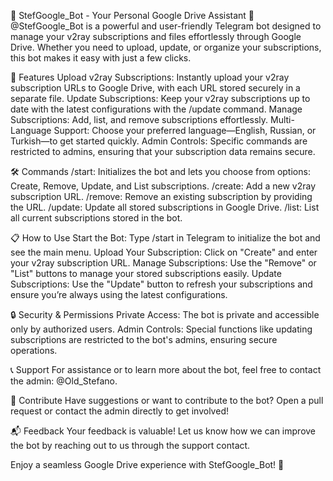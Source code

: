 📁 StefGoogle_Bot - Your Personal Google Drive Assistant 🤖
@StefGoogle_Bot is a powerful and user-friendly Telegram bot designed to manage your v2ray subscriptions and files effortlessly through Google Drive. Whether you need to upload, update, or organize your subscriptions, this bot makes it easy with just a few clicks.

🚀 Features
Upload v2ray Subscriptions: Instantly upload your v2ray subscription URLs to Google Drive, with each URL stored securely in a separate file.
Update Subscriptions: Keep your v2ray subscriptions up to date with the latest configurations with the /update command.
Manage Subscriptions: Add, list, and remove subscriptions effortlessly.
Multi-Language Support: Choose your preferred language—English, Russian, or Turkish—to get started quickly.
Admin Controls: Specific commands are restricted to admins, ensuring that your subscription data remains secure.

🛠️ Commands
/start: Initializes the bot and lets you choose from options: Create, Remove, Update, and List subscriptions.
/create: Add a new v2ray subscription URL.
/remove: Remove an existing subscription by providing the URL.
/update: Update all stored subscriptions in Google Drive.
/list: List all current subscriptions stored in the bot.

📋 How to Use
Start the Bot: Type /start in Telegram to initialize the bot and see the main menu.
Upload Your Subscription: Click on "Create" and enter your v2ray subscription URL.
Manage Subscriptions: Use the "Remove" or "List" buttons to manage your stored subscriptions easily.
Update Subscriptions: Use the "Update" button to refresh your subscriptions and ensure you’re always using the latest configurations.

🔒 Security & Permissions
Private Access: The bot is private and accessible only by authorized users.
Admin Controls: Special functions like updating subscriptions are restricted to the bot's admins, ensuring secure operations.

📞 Support
For assistance or to learn more about the bot, feel free to contact the admin: @Old_Stefano.

🌟 Contribute
Have suggestions or want to contribute to the bot? Open a pull request or contact the admin directly to get involved!

📬 Feedback
Your feedback is valuable! Let us know how we can improve the bot by reaching out to us through the support contact.

Enjoy a seamless Google Drive experience with StefGoogle_Bot! 🎉
